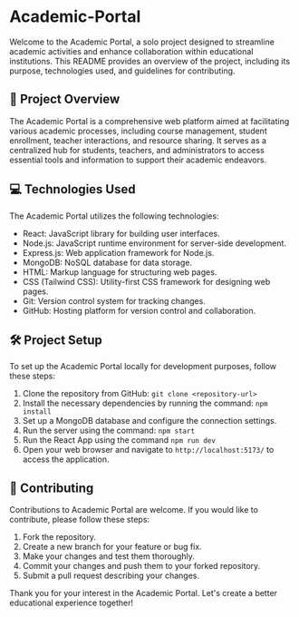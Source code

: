 # Academic-Portal

Welcome to the Academic Portal, a solo project designed to streamline academic activities and enhance collaboration within educational institutions. This README provides an overview of the project, including its purpose, technologies used, and guidelines for contributing.

## :rocket: Project Overview

The Academic Portal is a comprehensive web platform aimed at facilitating various academic processes, including course management, student enrollment, teacher interactions, and resource sharing. It serves as a centralized hub for students, teachers, and administrators to access essential tools and information to support their academic endeavors.

## :computer: Technologies Used

The Academic Portal utilizes the following technologies:

- React: JavaScript library for building user interfaces.
- Node.js: JavaScript runtime environment for server-side development.
- Express.js: Web application framework for Node.js.
- MongoDB: NoSQL database for data storage.
- HTML: Markup language for structuring web pages.
- CSS (Tailwind CSS): Utility-first CSS framework for designing web pages.
- Git: Version control system for tracking changes.
- GitHub: Hosting platform for version control and collaboration.


## :hammer_and_wrench: Project Setup

To set up the Academic Portal locally for development purposes, follow these steps:

1. Clone the repository from GitHub: `git clone <repository-url>`
2. Install the necessary dependencies by running the command: `npm install`
3. Set up a MongoDB database and configure the connection settings.
4. Run the server using the command: `npm start`
5. Run the React App using the command `npm run dev`
6. Open your web browser and navigate to `http://localhost:5173/` to access the application.

## :raised_hands: Contributing

Contributions to Academic Portal are welcome. If you would like to contribute, please follow these steps:

1. Fork the repository.
2. Create a new branch for your feature or bug fix.
3. Make your changes and test them thoroughly.
4. Commit your changes and push them to your forked repository.
5. Submit a pull request describing your changes.

Thank you for your interest in the Academic Portal. Let's create a better educational experience together!
